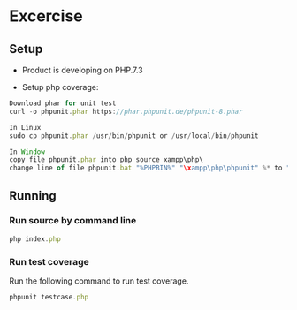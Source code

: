 # Excercise

## Setup

- Product is developing on PHP.7.3

- Setup php coverage:
```js
Download phar for unit test
curl -o phpunit.phar https://phar.phpunit.de/phpunit-8.phar

In Linux
sudo cp phpunit.phar /usr/bin/phpunit or /usr/local/bin/phpunit

In Window
copy file phpunit.phar into php source xampp\php\
change line of file phpunit.bat "%PHPBIN%" "\xampp\php\phpunit" %* to "%PHPBIN%" "\xampp\php\phpunit.phar" %*

```

## Running

### Run source by command line

```js
php index.php
```

### Run test coverage

Run the following command to run test coverage.

```js
phpunit testcase.php
```